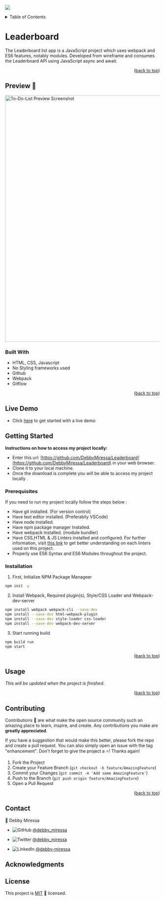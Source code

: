 <div id="top"></div>

![](https://img.shields.io/badge/Microverse-blueviolet)

<!-- TABLE OF CONTENTS -->
<details>
  <summary>Table of Contents</summary>
  <ol>
    <li>
      <a href="#leaderboard">About The Project</a>
      <ul>
        <li><a href="#built-with">Built With</a></li>
      </ul>
    </li>
    <li>
      <a href="#getting-started">Getting Started</a>
      <ul>
        <li><a href="#prerequisites">Prerequisites</a></li>
        <li><a href="#installation">Installation</a></li>
      </ul>
    </li>
    <li><a href="#usage">Usage</a></li>
    <li><a href="#contributing">Contributing</a></li>
    <li><a href="#contact">Contact</a></li>
    <li><a href="#license">License</a></li>
  </ol>
</details>

<!-- ABOUT THE PROJECT -->
# Leaderboard

The Leaderboard list app is a JavaScript project which uses webpack and ES6 features, notably modules. Developed from wireframe and consumes the Leaderboard API using JavaScript async and await.

<p align="right">(<a href="#top">back to top</a>)</p>

## Preview 📸
<img width="800" alt="To-Do-List Preview Screenshot" src="./To-Do-List Preview.png">


### Built With

- HTML, CSS, Javascript
- No Styling frameworks used
- Github
- Webpack
- Gitflow

<p align="right">(<a href="#top">back to top</a>)</p>

## Live Demo

- Click [here](https://debbymiressa.github.io/Leaderboard/) to get started with a live demo

<!-- GETTING STARTED -->
## Getting Started

**Instructions on how to access my project locally:** 
- Enter this url: [https://github.com/DebbyMiressa/Leaderboard](https://github.com/DebbyMiressa/Leaderboard) in your web browser.
- Clone it to your local machine.
- Once the download is complete you will be able to access my project locally . 

### Prerequisites

If you need to run my project locally follow the steps below :
* Have git installed. (For version control)
* Have text editor installed. (Preferablly VSCode)
* Have node installed.
* Have npm package manager Installed.
* Have webpack installed. (module bundler)
* Have CSS,HTML & JS Linters installed and configured. For further information, visit [this link](https://github.com/microverseinc/linters-config/blob/master/README.md) to get better understanding on each linters used on this project.
* Properly use ES6 Syntax and ES6 Modules throughout the project.

### Installation

1. First, Initialize NPM Package Manageer
```sh
npm init -y
```
2. Install Webpack, Required plugin(s), Style/CSS Loader and Webpack-dev-server
```sh
npm install webpack webpack-cli --save-dev
npm install --save-dev html-webpack-plugin
npm install --save-dev style-loader css-loader
npm install --save-dev webpack-dev-server
```
3. Start running build
```sh
npm build run
npm start
```

<p align="right">(<a href="#top">back to top</a>)</p>



<!-- USAGE EXAMPLES -->
## Usage

_This will be updated when the project is finished._

<p align="right">(<a href="#top">back to top</a>)</p>


<!-- CONTRIBUTING -->
## Contributing

Contributions 🤝 are what make the open source community such an amazing place to learn, inspire, and create. Any contributions you make are **greatly appreciated**.

If you have a suggestion that would make this better, please fork the repo and create a pull request. You can also simply open an issue with the tag "enhancement".
Don't forget to give the project a ⭐️! Thanks again!

1. Fork the Project
2. Create your Feature Branch (`git checkout -b feature/AmazingFeature`)
3. Commit your Changes (`git commit -m 'Add some AmazingFeature'`)
4. Push to the Branch (`git push origin feature/AmazingFeature`)
5. Open a Pull Request

<p align="right">(<a href="#top">back to top</a>)</p>



<!-- CONTACT -->
## Contact

👤 Debby Miressa

- ![GitHub](https://img.shields.io/badge/github-%23121011.svg?style=for-the-badge&logo=github&logoColor=white) [@debby_miressa](https://github.com/DebbyMiressa)

- ![Twitter](https://img.shields.io/badge/Twitter-%231DA1F2.svg?style=for-the-badge&logo=Twitter&logoColor=white) [@debby_miressa](https://twitter.com/debby_miressa)
- ![LinkedIn](https://img.shields.io/badge/linkedin-%230077B5.svg?style=for-the-badge&logo=linkedin&logoColor=white) [@debby-miressa](https://www.linkedin.com/in/debby-miressa-0b85b6182)

## Acknowledgments

## License

This project is [MIT](./MIT.md)  📝 licensed.
